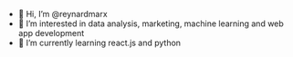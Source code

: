 - 👋 Hi, I’m @reynardmarx
- 👀 I’m interested in data analysis, marketing, machine learning and web app development
- 🌱 I’m currently learning react.js and python
